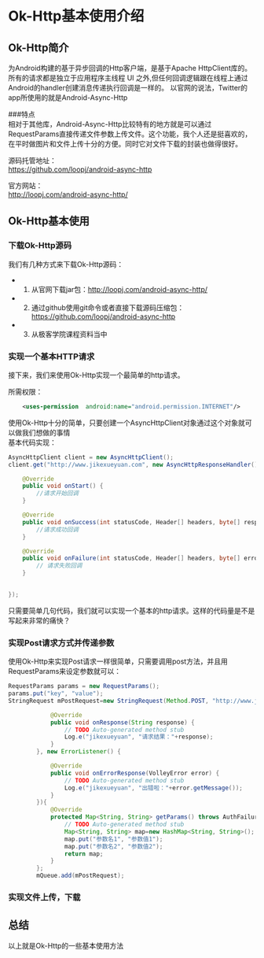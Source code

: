 # Ok-Http基本使用介绍

## Ok-Http简介 

为Android构建的基于异步回调的Http客户端，是基于Apache HttpClient库的。所有的请求都是独立于应用程序主线程 UI 之外,但任何回调逻辑跟在线程上通过Android的handler创建消息传递执行回调是一样的。
以官网的说法，Twitter的app所使用的就是Android-Async-Http

###特点   
相对于其他库，Android-Async-Http比较特有的地方就是可以通过RequestParams直接传递文件参数上传文件。这个功能，我个人还是挺喜欢的，在平时做图片和文件上传十分的方便。同时它对文件下载的封装也做得很好。
  

源码托管地址：   
https://github.com/loopj/android-async-http   

官方网站：   
http://loopj.com/android-async-http/   

## Ok-Http基本使用

### 下载Ok-Http源码

我们有几种方式来下载Ok-Http源码：   

* 1. 从官网下载jar包：http://loopj.com/android-async-http/   
* 2. 通过github使用git命令或者直接下载源码压缩包： https://github.com/loopj/android-async-http   
* 3. 从极客学院课程资料当中

### 实现一个基本HTTP请求  

接下来，我们来使用Ok-Http实现一个最简单的http请求。  
 
所需权限：   

```xml    
	<uses-permission  android:name="android.permission.INTERNET"/>
```
使用Ok-Http十分的简单，只要创建一个AsyncHttpClient对象通过这个对象就可以做我们想做的事情   
基本代码实现：   

```java    
AsyncHttpClient client = new AsyncHttpClient();
client.get("http://www.jikexueyuan.com", new AsyncHttpResponseHandler() {

    @Override
    public void onStart() {
        //请求开始回调
    }

    @Override
    public void onSuccess(int statusCode, Header[] headers, byte[] response) {
        //请求成功回调
    }

    @Override
    public void onFailure(int statusCode, Header[] headers, byte[] errorResponse, Throwable e) {
        // 请求失败回调
    }

    
});
```

只需要简单几句代码，我们就可以实现一个基本的http请求。这样的代码量是不是写起来非常的痛快？

### 实现Post请求方式并传递参数

使用Ok-Http来实现Post请求一样很简单，只需要调用post方法，并且用RequestParams来设定参数就可以：   

```java    
RequestParams params = new RequestParams();
params.put("key", "value");
StringRequest mPostRequest=new StringRequest(Method.POST, "http://www.jikexueyuan.com", new Listener<String>() {

			@Override
			public void onResponse(String response) {
				// TODO Auto-generated method stub
				Log.e("jikexueyuan", "请求结果："+response);
			}
		}, new ErrorListener() {

			@Override
			public void onErrorResponse(VolleyError error) {
				// TODO Auto-generated method stub
				Log.e("jikexueyuan", "出错啦："+error.getMessage());
			}
		}){
			@Override
			protected Map<String, String> getParams() throws AuthFailureError {
				// TODO Auto-generated method stub
				Map<String, String> map=new HashMap<String, String>();
				map.put("参数名1", "参数值1");
				map.put("参数名2", "参数值2");
				return map;
			}
		};
		mQueue.add(mPostRequest);
```

### 实现文件上传，下载



## 总结

以上就是Ok-Http的一些基本使用方法







